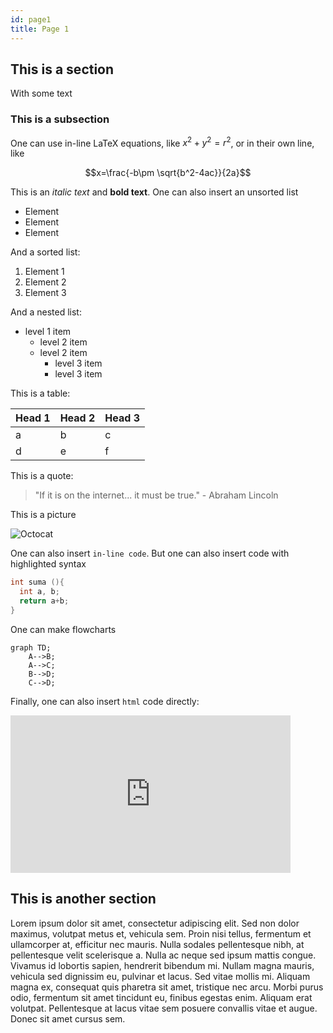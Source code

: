 ```yaml
---
id: page1
title: Page 1
---
```


## This is a section

With some text

### This is a subsection

One can use in-line LaTeX equations, like $x^2+y^2=r^2$, or in their own line, like

$$x=\frac{-b\pm \sqrt{b^2-4ac}}{2a}$$

This is an *italic text* and **bold text**. One can also insert an unsorted list

- Element
- Element
- Element

And a sorted list:

1. Element 1
2. Element 2
3. Element 3

And a nested list:

- level 1 item
  - level 2 item
  - level 2 item
    - level 3 item
    - level 3 item

This is a table:

| Head 1 | Head 2 | Head 3 |
|:-------|:-------|:-------|
| a      | b      | c      |
| d      | e      | f      |

This is a quote:

> "If it is on the internet... it must be true." - Abraham Lincoln

This is a picture

![Octocat](https://github.githubassets.com/images/icons/emoji/octocat.png)

One can also insert `in-line code`. But one can also insert code with highlighted syntax

``` c++
int suma (){
  int a, b;
  return a+b;
}
```

One can make flowcharts

```mermaid
graph TD;
    A-->B;
    A-->C;
    B-->D;
    C-->D;
```

Finally, one can also insert `html` code directly:

<iframe width="448" height="252" src="https://www.youtube.com/embed/..." frameborder="0" allowfullscreen></iframe>

## This is another section

Lorem ipsum dolor sit amet, consectetur adipiscing elit. Sed non dolor maximus, volutpat metus et, vehicula sem. Proin nisi tellus, fermentum et ullamcorper at, efficitur nec mauris. Nulla sodales pellentesque nibh, at pellentesque velit scelerisque a. Nulla ac neque sed ipsum mattis congue. Vivamus id lobortis sapien, hendrerit bibendum mi. Nullam magna mauris, vehicula sed dignissim eu, pulvinar et lacus. Sed vitae mollis mi. Aliquam magna ex, consequat quis pharetra sit amet, tristique nec arcu. Morbi purus odio, fermentum sit amet tincidunt eu, finibus egestas enim. Aliquam erat volutpat. Pellentesque at lacus vitae sem posuere convallis vitae et augue. Donec sit amet cursus sem.

